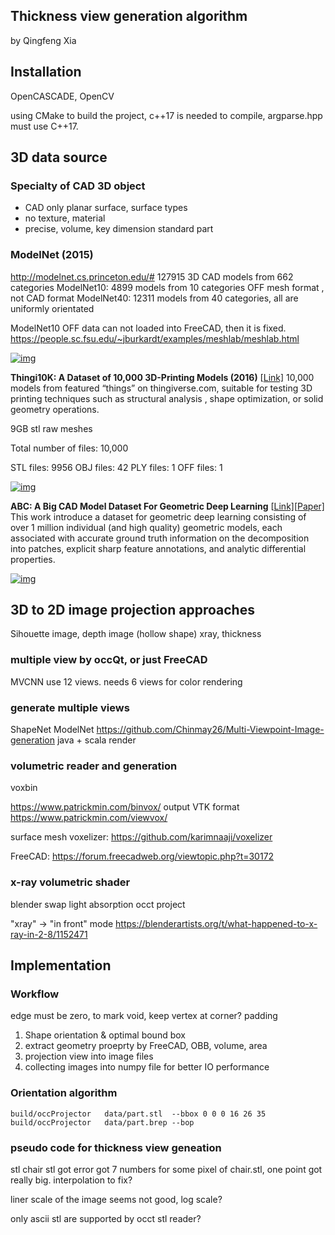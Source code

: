 
## Thickness view generation algorithm

by Qingfeng Xia


## Installation

OpenCASCADE, OpenCV

using CMake to build  the project, c++17 is needed to compile, argparse.hpp must use C++17. 


## 3D data source

### Specialty of CAD 3D object 
+ CAD only planar surface, surface types
+ no texture, material
+ precise,  volume, key dimension
standard part


### **ModelNet (2015)** 
<http://modelnet.cs.princeton.edu/#>
127915 3D CAD models from 662 categories
ModelNet10: 4899 models from 10 categories  OFF mesh format , not CAD format
ModelNet40: 12311 models from 40 categories, all are uniformly orientated


ModelNet10  OFF data  can not loaded into FreeCAD, then it is fixed. 
https://people.sc.fsu.edu/~jburkardt/examples/meshlab/meshlab.html

[![img](https://camo.githubusercontent.com/81660f0663d79e35760d49c46ca08a761a39bc4b3f209d243c30801207286e72/687474703a2f2f3364766973696f6e2e7072696e6365746f6e2e6564752f70726f6a656374732f323031342f4d6f64656c4e65742f7468756d626e61696c2e6a7067)](https://camo.githubusercontent.com/81660f0663d79e35760d49c46ca08a761a39bc4b3f209d243c30801207286e72/687474703a2f2f3364766973696f6e2e7072696e6365746f6e2e6564752f70726f6a656374732f323031342f4d6f64656c4e65742f7468756d626e61696c2e6a7067)

**Thingi10K: A Dataset of 10,000 3D-Printing Models (2016)** [[Link\]](https://ten-thousand-models.appspot.com/)
10,000 models from featured “things” on thingiverse.com, suitable for testing 3D printing techniques such as structural analysis , shape optimization, or solid geometry operations.

9GB  stl raw meshes

Total number of files: 10,000

STL files: 9956
OBJ files: 42
PLY files: 1
OFF files: 1



[![img](https://camo.githubusercontent.com/8a53af3b713b081bf6731951b556037bbb7f88bd146a5d3383121662638d7f3e/68747470733a2f2f7062732e7477696d672e636f6d2f6d656469612f44526278576e71586b4145454830672e6a70673a6c61726765)](https://camo.githubusercontent.com/8a53af3b713b081bf6731951b556037bbb7f88bd146a5d3383121662638d7f3e/68747470733a2f2f7062732e7477696d672e636f6d2f6d656469612f44526278576e71586b4145454830672e6a70673a6c61726765)



**ABC: A Big CAD Model Dataset For Geometric Deep Learning** [[Link\]](https://cs.nyu.edu/~zhongshi/publication/abc-dataset/)[[Paper\]](https://arxiv.org/abs/1812.06216)
This work introduce a dataset for geometric deep learning consisting of over 1 million individual (and high quality) geometric models, each associated with accurate ground truth information on the decomposition into patches, explicit sharp feature annotations, and analytic differential properties.

[![img](https://camo.githubusercontent.com/74d05e828ae6378e3f84f4ef9b4cf30937c5ffa282032a00b69c84eefdd62498/68747470733a2f2f63732e6e79752e6564752f7e7a686f6e677368692f696d672f6162632d646174617365742e706e67)](https://camo.githubusercontent.com/74d05e828ae6378e3f84f4ef9b4cf30937c5ffa282032a00b69c84eefdd62498/68747470733a2f2f63732e6e79752e6564752f7e7a686f6e677368692f696d672f6162632d646174617365742e706e67)





## 3D to 2D image projection approaches

Sihouette image, 
depth image  (hollow shape)
xray, thickness

### multiple view by occQt, or just FreeCAD

MVCNN use 12 views. 
needs 6 views for color rendering


###  generate multiple views

ShapeNet
ModelNet
https://github.com/Chinmay26/Multi-Viewpoint-Image-generation
java + scala render

### volumetric reader and generation

voxbin

https://www.patrickmin.com/binvox/      output VTK format
https://www.patrickmin.com/viewvox/

surface mesh voxelizer: <https://github.com/karimnaaji/voxelizer>

FreeCAD: https://forum.freecadweb.org/viewtopic.php?t=30172


### x-ray volumetric shader
blender swap
light absorption
occt project

"xray" -> "in front" mode
https://blenderartists.org/t/what-happened-to-x-ray-in-2-8/1152471


## Implementation

### Workflow

edge must be zero, to mark void, keep vertex at corner? 
padding

1. Shape orientation & optimal bound box
2. extract geometry proeprty by FreeCAD, OBB, volume, area  
3. projection view into image files
4. collecting images into numpy file for better IO performance



### Orientation algorithm

```
build/occProjector   data/part.stl  --bbox 0 0 0 16 26 35
build/occProjector   data/part.brep --bop 
```

### pseudo code for thickness view geneation
stl chair stl got error
got 7 numbers for some pixel of chair.stl,   one point got really big. 
interpolation to fix? 

liner scale of the image seems not good, log scale?

only ascii stl are supported  by occt stl reader?

